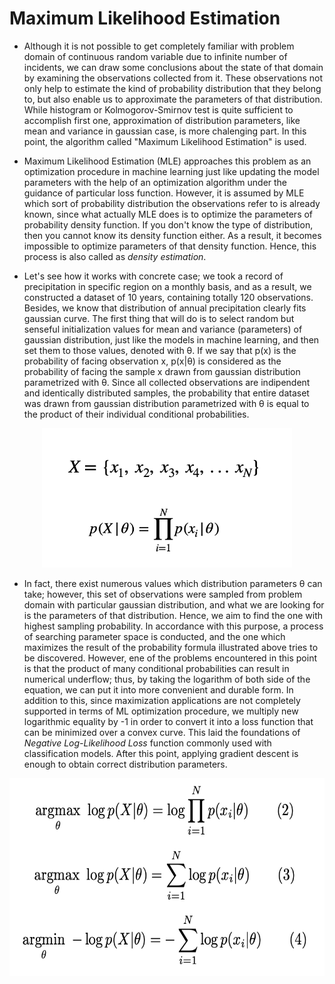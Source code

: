 
# Maximum Likelihood Estimation

* Although it is not possible to get completely familiar with problem domain of continuous random variable due to infinite number of incidents, we can draw some
conclusions about the state of that domain by examining the observations collected from it. These observations not only help to estimate the kind of probability 
distribution that they belong to, but also enable us to approximate the parameters of that distribution. While histogram or Kolmogorov-Smirnov test is quite 
sufficient to accomplish first one, approximation of distribution parameters, like mean and variance in gaussian case, is more chalenging part. In this point,
the algorithm called "Maximum Likelihood Estimation" is used. 

* Maximum Likelihood Estimation (MLE) approaches this problem as an optimization procedure in machine learning just like updating the model parameters with the help
of an optimization algorithm under the guidance of particular loss function. However, it is assumed by MLE which sort of probability distribution the observations refer to is already known, since what actually MLE does is to optimize the parameters of probability density function. If you don't know the type of distribution, then you cannot know its density function either. As a result, it becomes impossible to optimize parameters of that density function. Hence, this process is also called as *density estimation*. 

* Let's see how it works with concrete case; we took a record of precipitation in specific region on a monthly basis, and as a result, we constructed a dataset of 10 years, containing totally 120 observations. Besides, we know that distribution of annual precipitation clearly fits gaussian curve. The first thing that will do is to select random but senseful initialization values for mean and variance (parameters) of gaussian distribution, just like the models in machine learning, and then set them to those values, denoted with θ. If we say that p(x) is the probability of facing observation x, p(x|θ) is considered as the probability of facing the sample x drawn from gaussian distribution parametrized with θ. Since all collected observations are indipendent and identically distributed samples, the probability that entire dataset was drawn from gaussian distribution parametrized with θ is equal to the product of their individual conditional probabilities. 

<p align="center">
  <img src="https://github.com/GoktugGuvercin/Probability-Theory/blob/main/Maximum%20Likelihood%20Estimation/product%20of%20sample%20probabilities.png" width="400" height="223" />
</p>

* In fact, there exist numerous values which distribution parameters θ can take; however, this set of observations were sampled from problem domain with particular gaussian distribution, and what we are looking for is the parameters of that distribution. Hence, we aim to find the one with highest sampling probability. In accordance with this purpose, a process of searching parameter space is conducted, and the one which maximizes the result of the probability formula illustrated above tries to be discovered. However, ene of the problems encountered in this point is that the product of many conditional probabilities can result in numerical underflow; thus, by taking the logarithm of both side of the equation, we can put it into more convenient and durable form. In addition to this, since maximization applications are not completely supported in terms of ML optimization procedure, we multiply new logarithmic equality by -1 in order to convert it into a loss function that can be minimized over a convex curve. This laid the foundations of *Negative Log-Likelihood Loss* function commonly used with classification models. After this point, applying gradient descent is enough to obtain correct distribution parameters.

<p align="center">
  <img src="https://github.com/GoktugGuvercin/Probability-Theory/blob/main/Maximum%20Likelihood%20Estimation/MLE%20equation.png" width="603" height="316" />
</p>
